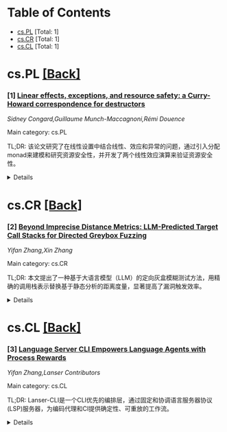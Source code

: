 <div id=toc></div>

# Table of Contents

- [cs.PL](#cs.PL) [Total: 1]
- [cs.CR](#cs.CR) [Total: 1]
- [cs.CL](#cs.CL) [Total: 1]


<div id='cs.PL'></div>

# cs.PL [[Back]](#toc)

### [1] [Linear effects, exceptions, and resource safety: a Curry-Howard correspondence for destructors](https://arxiv.org/abs/2510.23517)
*Sidney Congard,Guillaume Munch-Maccagnoni,Rémi Douence*

Main category: cs.PL

TL;DR: 该论文研究了在线性设置中结合线性、效应和异常的问题，通过引入分配monad来建模和研究资源安全性，并开发了两个线性效应演算来验证资源安全性。


<details>
  <summary>Details</summary>
Motivation: 研究如何在抽象编程语言模型中同时处理线性性、效应和异常，特别是通过monad结构来确保资源安全性。

Method: 引入分配monad T(- ⊕ E)，在线性设置中提供某种强度。开发了两个演算：第一个是线性call-by-push-value语言，具有new和delete分配效应；第二个是仿射有序call-by-push-value语言，通过切片范畴中的析构器对象集成异常。

Result: 建立了两个演算的资源安全性属性，第一个基于线性类型规则，第二个通过析构器和移动操作实现随机顺序资源释放。

Conclusion: 通过monad结构和类型系统设计，成功在线性效应设置中整合了异常处理机制，并确保了资源安全性，为C++/Rust风格的资源管理提供了理论基础。

Abstract: We analyse the problem of combining linearity, effects, and exceptions, in
abstract models of programming languages, as the issue of providing some kind
of strength for a monad $T(- \oplus E)$ in a linear setting. We consider in
particular for $T$ the allocation monad, which we introduce to model and study
resource-safety properties. We apply these results to a series of two linear
effectful calculi for which we establish their resource-safety properties.
  The first calculus is a linear call-by-push-value language with two
allocation effects $\mathit{new}$ and $\mathit{delete}$. The resource-safety
properties follow from the linear (and even ordered) character of the typing
rules.
  We then explain how to integrate exceptions on top of linearity and effects
by adjoining default destruction actions to types, as inspired by C++/Rust
destructors. We see destructors as objects $\delta : A\rightarrow TI$ in the
slice category over $TI$. This construction gives rise to a second calculus, an
affine ordered call-by-push-value language with exceptions and destructors, in
which the weakening rule performs a side-effect. As in C++/Rust, a ``move''
operation is necessary to allow random-order release of resources, as opposed
to last-in-first-out order. Moving resources is modelled as an exchange rule
that performs a side-effect.

</details>


<div id='cs.CR'></div>

# cs.CR [[Back]](#toc)

### [2] [Beyond Imprecise Distance Metrics: LLM-Predicted Target Call Stacks for Directed Greybox Fuzzing](https://arxiv.org/abs/2510.23101)
*Yifan Zhang,Xin Zhang*

Main category: cs.CR

TL;DR: 本文提出了一种基于大语言模型（LLM）的定向灰盒模糊测试方法，用精确的调用栈表示替换基于静态分析的距离度量，显著提高了漏洞触发效率。


<details>
  <summary>Details</summary>
Motivation: 现有的定向灰盒模糊测试方法由于依赖静态分析的距离度量，存在概率计算不精确的问题，导致大量无关执行路径被误认为可能触发目标漏洞，显著降低了模糊测试效率。

Method: 通过静态分析构建调用图识别可能到达目标位置的方法，然后利用LLM预测最可能触发漏洞的调用栈序列，优先选择执行路径与预测调用栈重叠度更高的种子进行变异。

Result: 在真实世界程序套件上，该方法触发漏洞的速度比基线方法快1.86倍到3.09倍，并发现了10个新漏洞和2个不完整修复，获得了10个CVE编号。

Conclusion: 这是首个将LLM集成到定向灰盒模糊测试核心种子优先级机制的工作，证明了基于调用栈表示和LLM预测的方法在提高模糊测试效率方面的有效性。

Abstract: Directed greybox fuzzing (DGF) aims to efficiently trigger bugs at specific
target locations by prioritizing seeds whose execution paths are more likely to
mutate into triggering target bugs. However, existing DGF approaches suffer
from imprecise probability calculations due to their reliance on complex
distance metrics derived from static analysis. The over-approximations inherent
in static analysis cause a large number of irrelevant execution paths to be
mistakenly considered to potentially mutate into triggering target bugs,
significantly reducing fuzzing efficiency. We propose to replace static
analysis-based distance metrics with precise call stack representations. Call
stacks represent precise control flows, thereby avoiding false information in
static analysis. We leverage large language models (LLMs) to predict
vulnerability-triggering call stacks for guiding seed prioritization. Our
approach constructs call graphs through static analysis to identify methods
that can potentially reach target locations, then utilizes LLMs to predict the
most likely call stack sequence that triggers the vulnerability. Seeds whose
execution paths have higher overlap with the predicted call stack are
prioritized for mutation. This is the first work to integrate LLMs into the
core seed prioritization mechanism of DGF. We implement our approach and
evaluate it against several state-of-the-art fuzzers. On a suite of real-world
programs, our approach triggers vulnerabilities $1.86\times$ to $3.09\times$
faster compared to baselines. In addition, our approach identifies 10 new
vulnerabilities and 2 incomplete fixes in the latest versions of programs used
in our controlled experiments through directed patch testing, with 10 assigned
CVE IDs.

</details>


<div id='cs.CL'></div>

# cs.CL [[Back]](#toc)

### [3] [Language Server CLI Empowers Language Agents with Process Rewards](https://arxiv.org/abs/2510.22907)
*Yifan Zhang,Lanser Contributors*

Main category: cs.CL

TL;DR: Lanser-CLI是一个CLI优先的编排层，通过固定和协调语言服务器协议(LSP)服务器，为编码代理和CI提供确定性、可重放的工作流。


<details>
  <summary>Details</summary>
Motivation: 大型语言模型经常产生幻觉API和错误定位编辑，而语言服务器能计算关于真实代码的已验证、IDE级事实。

Method: 开发了选择器DSL用于稳健寻址、确定性分析包、安全变更操作信封，以及基于语言服务器事实的过程奖励函数。

Result: 实现了在冻结快照下的确定性，建立了过程奖励的单调性属性，适用于过程监督和反事实分析。

Conclusion: 语言服务器不仅提供结构信息，还提供可操作的过程奖励，使代理的规划循环与程序现实对齐。

Abstract: Large language models routinely hallucinate APIs and mislocalize edits, while
language servers compute verified, IDE-grade facts about real code. We present
Lanser-CLI, a CLI-first orchestration layer that pins and mediates a Language
Server Protocol (LSP) server for coding agents and CI, exposing deterministic,
replayable workflows. Our position is that language servers provide not only
structural information (definitions, references, types, diagnostics) but also
an actionable process reward: machine-checked, step-wise signals that align an
agent's planning loop with program reality. In this work, Lanser-CLI
contributes: (i) a robust addressing scheme beyond brittle "file:line:col" via
a Selector DSL (symbolic, AST-path, and content-anchored selectors) with a
principled relocation algorithm; (ii) deterministic Analysis Bundles that
normalize Language Server responses and capture environment/capability metadata
with stable content hashes; (iii) a safety envelope for mutating operations
(rename, code actions) with preview, workspace jails, and Git-aware,
transactional apply; and (iv) a process-reward functional derived from Language
Server facts (diagnostic deltas, disambiguation confidence, and safe-apply
checks) that is computable online and replayable offline. We formalize
determinism under frozen snapshots and establish a monotonicity property for
the process reward, making it suitable for process supervision and
counterfactual analysis. Project Page:
https://github.com/yifanzhang-pro/lanser-cli

</details>
